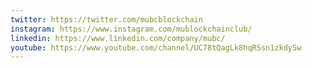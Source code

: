 ```yaml
---
twitter: https://twitter.com/mubcblockchain
instagram: https://www.instagram.com/mublockchainclub/
linkedin: https://www.linkedin.com/company/mubc/
youtube: https://www.youtube.com/channel/UC78tQagLk8hqRSsn1zkdySw
---
```

